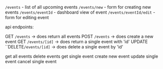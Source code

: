 `/events` - list of all upcoming events
`/events/new` - form for creating new events
`/events/eventId` - dashboard view of event
`/events/eventId/edit` - form for editing event

api endpoints:

GET `/events` -> does return all events
POST `/events` -> does create a new event
GET `/events/[id]` -> does return a single event with 'id'
UPDATE ``DELETE`/events/[id]` -> does delete a single event by 'id'

get all events
delete events
get single event
create new event
update single event
cancel single event
